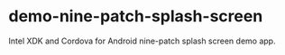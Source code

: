 demo-nine-patch-splash-screen
=============================

Intel XDK and Cordova for Android nine-patch splash screen demo app.
